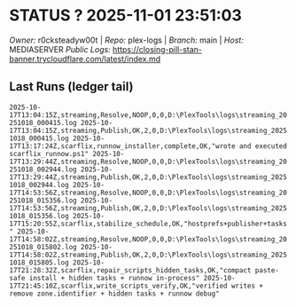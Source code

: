 # STATUS ? 2025-11-01 23:51:03

*Owner:* r0cksteadyw00t  |  *Repo:* plex-logs  |  *Branch:* main  |  *Host:* MEDIASERVER
*Public Logs:* https://closing-pill-stan-banner.trycloudflare.com/latest/index.md

## Last Runs (ledger tail)

``
2025-10-17T13:04:15Z,streaming,Resolve,NOOP,0,0,D:\PlexTools\logs\streaming_20251018_000415.log
2025-10-17T13:04:15Z,streaming,Publish,OK,2,0,D:\PlexTools\logs\streaming_20251018_000415.log
2025-10-17T13:17:24Z,scarflix,runnow_installer,complete,OK,"wrote and executed scarflix_runnow.ps1"
2025-10-17T13:29:44Z,streaming,Resolve,NOOP,0,0,D:\PlexTools\logs\streaming_20251018_002944.log
2025-10-17T13:29:44Z,streaming,Publish,OK,2,0,D:\PlexTools\logs\streaming_20251018_002944.log
2025-10-17T14:53:56Z,streaming,Resolve,NOOP,0,0,D:\PlexTools\logs\streaming_20251018_015356.log
2025-10-17T14:53:56Z,streaming,Publish,OK,2,0,D:\PlexTools\logs\streaming_20251018_015356.log
2025-10-17T15:20:55Z,scarflix,stabilize_schedule,OK,"hostprefs+publisher+tasks"
2025-10-17T14:58:02Z,streaming,Resolve,NOOP,0,0,D:\PlexTools\logs\streaming_20251018_015802.log
2025-10-17T14:58:02Z,streaming,Publish,OK,2,0,D:\PlexTools\logs\streaming_20251018_015805.log
2025-10-17T21:28:32Z,scarflix,repair_scripts_hidden_tasks,OK,"compact paste-safe install + hidden tasks + runnow in-process"
2025-10-17T21:45:10Z,scarflix,write_scripts_verify,OK,"verified writes + remove zone.identifier + hidden tasks + runnow debug"
``